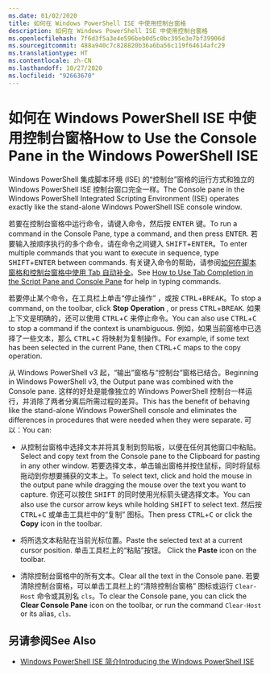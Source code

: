 ```yaml
---
ms.date: 01/02/2020
title: 如何在 Windows PowerShell ISE 中使用控制台窗格
description: 如何在 Windows PowerShell ISE 中使用控制台窗格
ms.openlocfilehash: 7f6d3f5a3e4e596beb0d5c0bc395e3e7bf39906d
ms.sourcegitcommit: 488a940c7c828820b36a6ba56c119f64614afc29
ms.translationtype: HT
ms.contentlocale: zh-CN
ms.lasthandoff: 10/27/2020
ms.locfileid: "92663670"
---
```

# <a name="how-to-use-the-console-pane-in-the-windows-powershell-ise"></a><span data-ttu-id="75fe7-103">如何在 Windows PowerShell ISE 中使用控制台窗格</span><span class="sxs-lookup"><span data-stu-id="75fe7-103">How to Use the Console Pane in the Windows PowerShell ISE</span></span>

<span data-ttu-id="75fe7-104">Windows PowerShell 集成脚本环境 (ISE) 的“控制台”窗格的运行方式和独立的 Windows PowerShell ISE 控制台窗口完全一样。</span><span class="sxs-lookup"><span data-stu-id="75fe7-104">The Console pane in the Windows PowerShell Integrated Scripting Environment (ISE) operates exactly like the stand-alone Windows PowerShell ISE console window.</span></span>

<span data-ttu-id="75fe7-105">若要在控制台窗格中运行命令，请键入命令，然后按 <kbd>ENTER</kbd> 键。</span><span class="sxs-lookup"><span data-stu-id="75fe7-105">To run a command in the Console Pane, type a command, and then press <kbd>ENTER</kbd>.</span></span> <span data-ttu-id="75fe7-106">若要输入按顺序执行的多个命令，请在命令之间键入 <kbd>SHIFT</kbd>+<kbd>ENTER</kbd>。</span><span class="sxs-lookup"><span data-stu-id="75fe7-106">To enter multiple commands that you want to execute in sequence, type <kbd>SHIFT</kbd>+<kbd>ENTER</kbd> between commands.</span></span> <span data-ttu-id="75fe7-107">有关键入命令的帮助，请参阅[如何在脚本窗格和控制台窗格中使用 Tab 自动补全](How-to-Use-Tab-Completion-in-the-Script-Pane-and-Console-Pane.md)。</span><span class="sxs-lookup"><span data-stu-id="75fe7-107">See [How to Use Tab Completion in the Script Pane and Console Pane](How-to-Use-Tab-Completion-in-the-Script-Pane-and-Console-Pane.md) for help in typing commands.</span></span>

<span data-ttu-id="75fe7-108">若要停止某个命令，在工具栏上单击“停止操作”  ，或按 <kbd>CTRL</kbd>+<kbd>BREAK</kbd>。</span><span class="sxs-lookup"><span data-stu-id="75fe7-108">To stop a command, on the toolbar, click **Stop Operation** , or press <kbd>CTRL</kbd>+<kbd>BREAK</kbd>.</span></span> <span data-ttu-id="75fe7-109">如果上下文是明确的，还可以使用 <kbd>CTRL</kbd>+<kbd>C</kbd> 来停止命令。</span><span class="sxs-lookup"><span data-stu-id="75fe7-109">You can also use <kbd>CTRL</kbd>+<kbd>C</kbd> to stop a command if the context is unambiguous.</span></span> <span data-ttu-id="75fe7-110">例如，如果当前窗格中已选择了一些文本，那么 <kbd>CTRL</kbd>+<kbd>C</kbd> 将映射为复制操作。</span><span class="sxs-lookup"><span data-stu-id="75fe7-110">For example, if some text has been selected in the current Pane, then <kbd>CTRL</kbd>+<kbd>C</kbd> maps to the copy operation.</span></span>

<span data-ttu-id="75fe7-111">从 Windows PowerShell v3 起，“输出”窗格与“控制台”窗格已结合。</span><span class="sxs-lookup"><span data-stu-id="75fe7-111">Beginning in Windows PowerShell v3, the Output pane was combined with the Console pane.</span></span> <span data-ttu-id="75fe7-112">这样的好处是能像独立的 Windows PowerShell 控制台一样运行，并消除了两者分离后所需过程的差异。</span><span class="sxs-lookup"><span data-stu-id="75fe7-112">This has the benefit of behaving like the stand-alone Windows PowerShell console and eliminates the differences in procedures that were needed when they were separate.</span></span> <span data-ttu-id="75fe7-113">可以：</span><span class="sxs-lookup"><span data-stu-id="75fe7-113">You can:</span></span>

- <span data-ttu-id="75fe7-114">从控制台窗格中选择文本并将其复制到剪贴板，以便在任何其他窗口中粘贴。</span><span class="sxs-lookup"><span data-stu-id="75fe7-114">Select and copy text from the Console pane to the Clipboard for pasting in any other window.</span></span> <span data-ttu-id="75fe7-115">若要选择文本，单击输出窗格并按住鼠标，同时将鼠标拖动到你想要捕获的文本上。</span><span class="sxs-lookup"><span data-stu-id="75fe7-115">To select text, click and hold the mouse in the output pane while dragging the mouse over the text you want to capture.</span></span> <span data-ttu-id="75fe7-116">你还可以按住 <kbd>SHIFT</kbd> 的同时使用光标箭头键选择文本。</span><span class="sxs-lookup"><span data-stu-id="75fe7-116">You can also use the cursor arrow keys while holding <kbd>SHIFT</kbd> to select text.</span></span> <span data-ttu-id="75fe7-117">然后按 <kbd>CTRL</kbd>+<kbd>C</kbd> 或单击工具栏中的“复制”  图标。</span><span class="sxs-lookup"><span data-stu-id="75fe7-117">Then press <kbd>CTRL</kbd>+<kbd>C</kbd> or click the **Copy** icon in the toolbar.</span></span>

- <span data-ttu-id="75fe7-118">将所选文本粘贴在当前光标位置。</span><span class="sxs-lookup"><span data-stu-id="75fe7-118">Paste the selected text at a current cursor position.</span></span> <span data-ttu-id="75fe7-119">单击工具栏上的“粘贴”按钮。 </span><span class="sxs-lookup"><span data-stu-id="75fe7-119">Click the **Paste** icon on the toolbar.</span></span>

- <span data-ttu-id="75fe7-120">清除控制台窗格中的所有文本。</span><span class="sxs-lookup"><span data-stu-id="75fe7-120">Clear all the text in the Console pane.</span></span> <span data-ttu-id="75fe7-121">若要清除控制台窗格，可以单击工具栏上的“清除控制台窗格”  图标或运行 `Clear-Host` 命令或其别名 `cls`。</span><span class="sxs-lookup"><span data-stu-id="75fe7-121">To clear the Console pane, you can click the **Clear Console Pane** icon on the toolbar, or run the command `Clear-Host` or its alias, `cls`.</span></span>

## <a name="see-also"></a><span data-ttu-id="75fe7-122">另请参阅</span><span class="sxs-lookup"><span data-stu-id="75fe7-122">See Also</span></span>

- [<span data-ttu-id="75fe7-123">Windows PowerShell ISE 简介</span><span class="sxs-lookup"><span data-stu-id="75fe7-123">Introducing the Windows PowerShell ISE</span></span>](Introducing-the-Windows-PowerShell-ISE.md)
